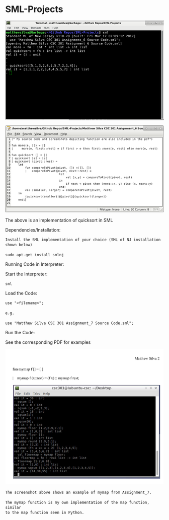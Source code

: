 # SML-Projects

![](readmeImages/quicksortInSML.png)

![](readmeImages/quicksortCodeSML.png)

The above is an implementation of quicksort in SML

Dependencies/Installation:

	Install the SML implementation of your choice (SML of NJ installation shown below)

	sudo apt-get install smlnj
	
Running Code in Interpreter:


Start the Interpreter:
	
	sml
	
	
	
Load the Code:
	
	use "<filename>";
	
	e.g.
	
	use "Matthew Silva CSC 301 Assignment_7 Source Code.sml";
	
	
Run the Code:
	
See the corresponding PDF for examples
	
![](readmeImages/mymapExample.png)
	
	The screenshot above shows an example of mymap from Assignment_7.
	
	The mymap function is my own implementation of the map function, similar
	to the map function seen in Python.